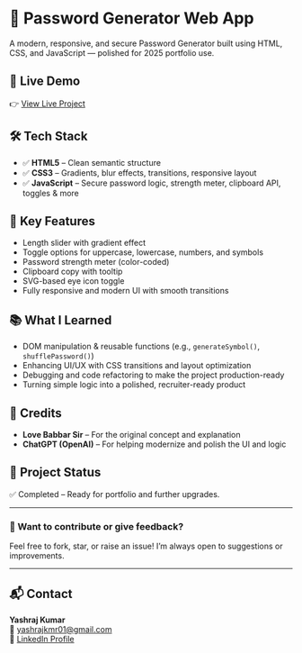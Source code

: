 # 🔐 Password Generator Web App

A modern, responsive, and secure Password Generator built using HTML, CSS, and JavaScript — polished for 2025 portfolio use.

## 🚀 Live Demo
👉 [View Live Project](https://yashrajkmr.github.io/password-generator/)

## 🛠️ Tech Stack
- ✅ **HTML5** – Clean semantic structure
- ✅ **CSS3** – Gradients, blur effects, transitions, responsive layout
- ✅ **JavaScript** – Secure password logic, strength meter, clipboard API, toggles & more

## 🎯 Key Features
- Length slider with gradient effect
- Toggle options for uppercase, lowercase, numbers, and symbols
- Password strength meter (color-coded)
- Clipboard copy with tooltip
- SVG-based eye icon toggle
- Fully responsive and modern UI with smooth transitions

## 📚 What I Learned
- DOM manipulation & reusable functions (e.g., `generateSymbol()`, `shufflePassword()`)
- Enhancing UI/UX with CSS transitions and layout optimization
- Debugging and code refactoring to make the project production-ready
- Turning simple logic into a polished, recruiter-ready product

## 🙏 Credits
- **Love Babbar Sir** – For the original concept and explanation
- **ChatGPT (OpenAI)** – For helping modernize and polish the UI and logic

## 📌 Project Status
✅ Completed – Ready for portfolio and further upgrades.

---

### 🧠 Want to contribute or give feedback?
Feel free to fork, star, or raise an issue! I’m always open to suggestions or improvements.

---

## 📬 Contact
**Yashraj Kumar**  
📧 yashrajkmr01@gmail.com  
🔗 [LinkedIn Profile](https://www.linkedin.com/in/yashraj-kumar/)
